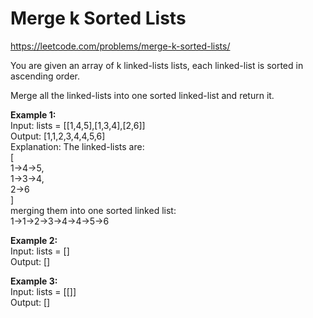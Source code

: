 # Merge k Sorted Lists
https://leetcode.com/problems/merge-k-sorted-lists/

You are given an array of k linked-lists lists, each linked-list is sorted in ascending order.

Merge all the linked-lists into one sorted linked-list and return it.

<b>Example 1:</b>\
Input: lists = [[1,4,5],[1,3,4],[2,6]]\
Output: [1,1,2,3,4,4,5,6]\
Explanation: The linked-lists are:\
[\
  1->4->5,\
  1->3->4,\
  2->6\
]\
merging them into one sorted linked list:\
1->1->2->3->4->4->5->6

<b>Example 2:</b>\
Input: lists = []\
Output: []

<b>Example 3:</b>\
Input: lists = [[]]\
Output: []